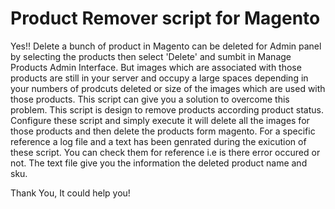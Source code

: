 
Product Remover script for Magento
===========

Yes!! 
Delete a bunch of product in Magento can be deleted for Admin panel by selecting the products then select 'Delete' and sumbit in Manage Products Admin  Interface. But images which are associated with those products are still in your server and occupy a large spaces depending in your numbers of prodcuts deleted or size of the images which are used with those products. This script can give you a solution to overcome this problem. This script is design to remove products according product status. Configure these script and simply execute it will delete all the images for those products and then delete the products form magento. For a specific reference a log file and a text has been genrated during the exicution of these script. You can check them for reference i.e is there error occured or not. The text file give you the information the deleted product name and sku.

Thank You, It could help you!
